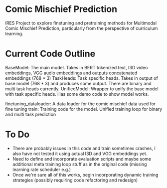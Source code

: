 # Comic Mischief Prediction

IRES Project to explore finetuning and pretraining methods for Multimodal Comic Mischief Prediction, particularly from the perspective of curriculum learning.

# Current Code Outline

BaseModel: The main model. Takes in BERT tokenized text, I3D video embeddings, VGG audio embeddings and outputs concatenated embeddings (768 * 3)
TaskHeads: Task specific heads. Takes in output of base model (768 * 3) and produces some output. There are binary and multi task heads currently.
UnifiedModel: Wrapper to unify the base model with task specific heads. Has some demo code to show model works.

finetuning_dataloader: A data loader for the comic mischief data used for fine tuning
train: Training code for the model. Unified training loop for binary and multi task prediction

# To Do

* There are probably issues in this code and train sometimes crashes, I also have not tested it using actual I3D and VGG embeddings yet.
* Need to define and incorporate evaluation scripts and maybe some additional meta training loop stuff as in the original code (missing learning rate scheduler e.g.)
* Once we're sure all of this works, begin incorporating dynamic training strategies (possibly requiring code refactoring and redesign)